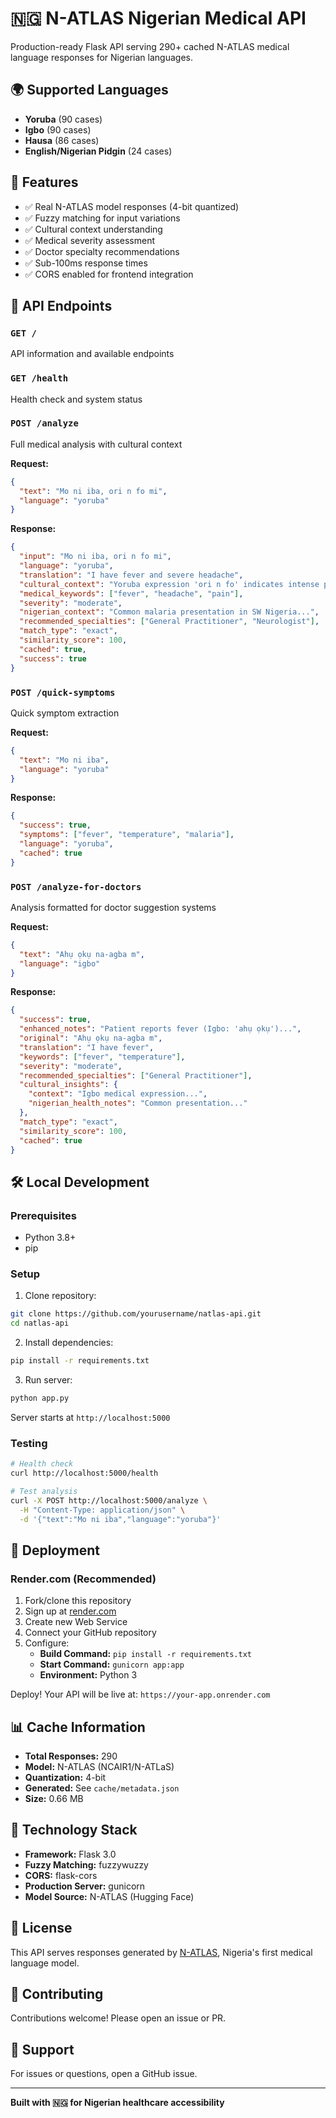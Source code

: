 # 🇳🇬 N-ATLAS Nigerian Medical API

Production-ready Flask API serving 290+ cached N-ATLAS medical language responses for Nigerian languages.

## 🌍 Supported Languages

- **Yoruba** (90 cases)
- **Igbo** (90 cases)  
- **Hausa** (86 cases)
- **English/Nigerian Pidgin** (24 cases)

## 🚀 Features

- ✅ Real N-ATLAS model responses (4-bit quantized)
- ✅ Fuzzy matching for input variations
- ✅ Cultural context understanding
- ✅ Medical severity assessment
- ✅ Doctor specialty recommendations
- ✅ Sub-100ms response times
- ✅ CORS enabled for frontend integration

## 📡 API Endpoints

### `GET /`
API information and available endpoints

### `GET /health`
Health check and system status

### `POST /analyze`
Full medical analysis with cultural context

**Request:**
```json
{
  "text": "Mo ni iba, ori n fo mi",
  "language": "yoruba"
}
```

**Response:**
```json
{
  "input": "Mo ni iba, ori n fo mi",
  "language": "yoruba",
  "translation": "I have fever and severe headache",
  "cultural_context": "Yoruba expression 'ori n fo' indicates intense pain...",
  "medical_keywords": ["fever", "headache", "pain"],
  "severity": "moderate",
  "nigerian_context": "Common malaria presentation in SW Nigeria...",
  "recommended_specialties": ["General Practitioner", "Neurologist"],
  "match_type": "exact",
  "similarity_score": 100,
  "cached": true,
  "success": true
}
```

### `POST /quick-symptoms`
Quick symptom extraction

**Request:**
```json
{
  "text": "Mo ni iba",
  "language": "yoruba"
}
```

**Response:**
```json
{
  "success": true,
  "symptoms": ["fever", "temperature", "malaria"],
  "language": "yoruba",
  "cached": true
}
```

### `POST /analyze-for-doctors`
Analysis formatted for doctor suggestion systems

**Request:**
```json
{
  "text": "Ahụ ọkụ na-agba m",
  "language": "igbo"
}
```

**Response:**
```json
{
  "success": true,
  "enhanced_notes": "Patient reports fever (Igbo: 'ahụ ọkụ')...",
  "original": "Ahụ ọkụ na-agba m",
  "translation": "I have fever",
  "keywords": ["fever", "temperature"],
  "severity": "moderate",
  "recommended_specialties": ["General Practitioner"],
  "cultural_insights": {
    "context": "Igbo medical expression...",
    "nigerian_health_notes": "Common presentation..."
  },
  "match_type": "exact",
  "similarity_score": 100,
  "cached": true
}
```

## 🛠️ Local Development

### Prerequisites
- Python 3.8+
- pip

### Setup

1. Clone repository:
```bash
git clone https://github.com/yourusername/natlas-api.git
cd natlas-api
```

2. Install dependencies:
```bash
pip install -r requirements.txt
```

3. Run server:
```bash
python app.py
```

Server starts at `http://localhost:5000`

### Testing

```bash
# Health check
curl http://localhost:5000/health

# Test analysis
curl -X POST http://localhost:5000/analyze \
  -H "Content-Type: application/json" \
  -d '{"text":"Mo ni iba","language":"yoruba"}'
```

## 🚢 Deployment

### Render.com (Recommended)

1. Fork/clone this repository
2. Sign up at [render.com](https://render.com)
3. Create new Web Service
4. Connect your GitHub repository
5. Configure:
   - **Build Command:** `pip install -r requirements.txt`
   - **Start Command:** `gunicorn app:app`
   - **Environment:** Python 3

Deploy! Your API will be live at: `https://your-app.onrender.com`

## 📊 Cache Information

- **Total Responses:** 290
- **Model:** N-ATLAS (NCAIR1/N-ATLaS)
- **Quantization:** 4-bit
- **Generated:** See `cache/metadata.json`
- **Size:** 0.66 MB

## 🔧 Technology Stack

- **Framework:** Flask 3.0
- **Fuzzy Matching:** fuzzywuzzy
- **CORS:** flask-cors
- **Production Server:** gunicorn
- **Model Source:** N-ATLAS (Hugging Face)

## 📝 License

This API serves responses generated by [N-ATLAS](https://huggingface.co/NCAIR1/N-ATLaS), Nigeria's first medical language model.

## 🤝 Contributing

Contributions welcome! Please open an issue or PR.

## 📧 Support

For issues or questions, open a GitHub issue.

---

**Built with 🇳🇬 for Nigerian healthcare accessibility**